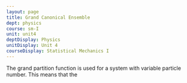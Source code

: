 ```yaml
---
layout: page
title: Grand Canonical Ensemble
dept: physics
course: sm-I
unit: unit4
deptDisplay: Physics
unitDisplay: Unit 4
courseDisplay: Statistical Mechanics I
---
```


The grand partition function is used for a system with variable particle number. This means that the 
















